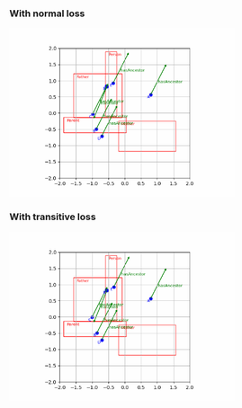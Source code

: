 <p align="center">
  <h3>With normal loss</h3>
  <img src="elbe.gif" alt="First GIF" width="400"/>
  <h3>With transitive loss</h3>
  <img src="elbe2.gif" alt="Second GIF" width="400"/>
</p>
